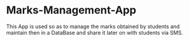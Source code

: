 # Marks-Management-App
This App is used so as to manage the marks obtained by students and maintain then in a DataBase and share it later on with students via SMS.
